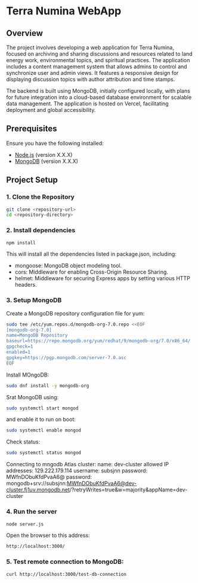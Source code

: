 # Terra Numina WebApp

## Overview

The project involves developing a web application for Terra Numina, focused on archiving and sharing discussions and resources related to land energy work, environmental topics, and spiritual practices. The application includes a content management system that allows admins to control and synchronize user and admin views. It features a responsive design for displaying discussion topics with author attribution and time stamps.

The backend is built using MongoDB, initially configured locally, with plans for future integration into a cloud-based database environment for scalable data management. The application is hosted on Vercel, facilitating deployment and global accessibility.

## Prerequisites

Ensure you have the following installed:

- [Node.js](https://nodejs.org/) (version X.X.X)
- [MongoDB](https://www.mongodb.com/try/download/community) (version X.X.X)

## Project Setup

### 1. Clone the Repository

```bash
git clone <repository-url>
cd <repository-directory>
```
### 2. Install dependencies
```bash
npm install
```
This will install all the dependencies listed in package.json, including:

- mongoose: MongoDB object modeling tool.
- cors: Middleware for enabling Cross-Origin Resource Sharing.
- helmet: Middleware for securing Express apps by setting various HTTP headers.

### 3. Setup MongoDB

Create a MongoDB repository configuration file for yum:
```bash
sudo tee /etc/yum.repos.d/mongodb-org-7.0.repo <<EOF
[mongodb-org-7.0]
name=MongoDB Repository
baseurl=https://repo.mongodb.org/yum/redhat/9/mongodb-org/7.0/x86_64/
gpgcheck=1
enabled=1
gpgkey=https://pgp.mongodb.com/server-7.0.asc
EOF
```
Install MOngoDB:
```bash
sudo dnf install -y mongodb-org
```
Srat MongoDB using:
```bash
sudo systemctl start mongod
```
and enable it to run on boot:
```bash
sudo systemctl enable mongod
```
Check status:
```bash
sudo systemctl status mongod
```
Connecting to mngodb Atlas cluster:
name: dev-cluster
allowed IP addresses: 129.222.179.114
username: subsjnn
password: MWfnDObuKfdPvaA6@
password: mongodb+srv://subsjnn:MWfnDObuKfdPvaA6@dev-cluster.fj1uv.mongodb.net/?retryWrites=true&w=majority&appName=dev-cluster


### 4. Run the server
```bash
node server.js
```

Open the browser to this address:
```bash
http://localhost:3000/
```
### 5. Test remote connection to MongoDB:
```bash
curl http://localhost:3000/test-db-connection
```
